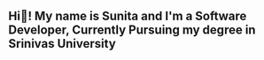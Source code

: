 <h2 align="left">Hi👋! My name is Sunita and I'm a Software Developer, Currently Pursuing my degree in Srinivas University</h2>
